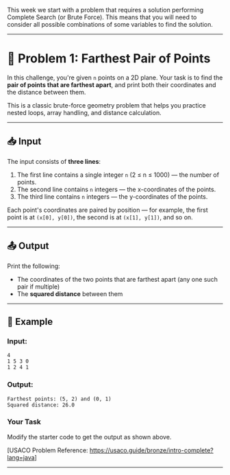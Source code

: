 This week we start with a problem that requires a solution performing Complete Search (or Brute Force). This means that you will need to consider all possible combinations of some variables to find the solution. 

---
# 🐄 Problem 1: Farthest Pair of Points

In this challenge, you're given `n` points on a 2D plane. Your task is to find the **pair of points that are farthest apart**, and print both their coordinates and the distance between them.

This is a classic brute-force geometry problem that helps you practice nested loops, array handling, and distance calculation.

---

## 📥 Input

The input consists of **three lines**:

1. The first line contains a single integer `n` (2 ≤ n ≤ 1000) — the number of points.
2. The second line contains `n` integers — the x-coordinates of the points.
3. The third line contains `n` integers — the y-coordinates of the points.

Each point's coordinates are paired by position — for example, the first point is at `(x[0], y[0])`, the second is at `(x[1], y[1])`, and so on.

---

## 📤 Output

Print the following:

- The coordinates of the two points that are farthest apart (any one such pair if multiple)
- The **squared distance** between them

---

## 🧪 Example

### Input:
```
4
1 5 3 0
1 2 4 1
```

### Output:
```
Farthest points: (5, 2) and (0, 1)
Squared distance: 26.0
```

### Your Task
Modify the starter code to get the output as shown above. 

[USACO Problem Reference: https://usaco.guide/bronze/intro-complete?lang=java]

---

